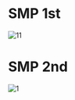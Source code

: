 # SMP 1st

![11](https://user-images.githubusercontent.com/79950504/110573758-2d9d5180-819f-11eb-9569-6186c7c9e1a9.PNG)

# SMP 2nd
![1](https://user-images.githubusercontent.com/79950504/110573664-fcbd1c80-819e-11eb-86f4-58389748f0ea.PNG)

